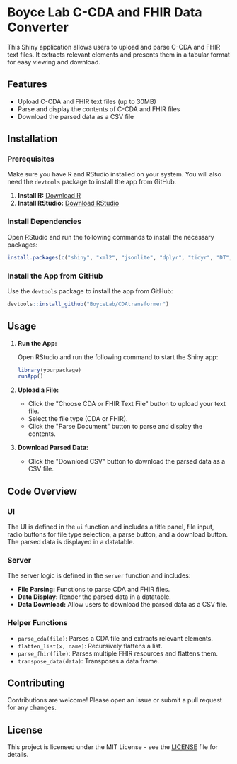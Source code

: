 # Boyce Lab C-CDA and FHIR Data Converter

This Shiny application allows users to upload and parse C-CDA and FHIR text files. It extracts relevant elements and presents them in a tabular format for easy viewing and download. 

## Features

- Upload C-CDA and FHIR text files (up to 30MB)
- Parse and display the contents of C-CDA and FHIR files
- Download the parsed data as a CSV file

## Installation

### Prerequisites

Make sure you have R and RStudio installed on your system. You will also need the `devtools` package to install the app from GitHub.

1. **Install R:** [Download R](https://cran.r-project.org/)
2. **Install RStudio:** [Download RStudio](https://www.rstudio.com/products/rstudio/download/)

### Install Dependencies

Open RStudio and run the following commands to install the necessary packages:

```r
install.packages(c("shiny", "xml2", "jsonlite", "dplyr", "tidyr", "DT", "devtools"))
```

### Install the App from GitHub

Use the `devtools` package to install the app from GitHub:

```r
devtools::install_github("BoyceLab/CDAtransformer")
```

## Usage

1. **Run the App:**

   Open RStudio and run the following command to start the Shiny app:

   ```r
   library(yourpackage)
   runApp()
   ```

2. **Upload a File:**

   - Click the "Choose CDA or FHIR Text File" button to upload your text file.
   - Select the file type (CDA or FHIR).
   - Click the "Parse Document" button to parse and display the contents.

3. **Download Parsed Data:**

   - Click the "Download CSV" button to download the parsed data as a CSV file.

## Code Overview

### UI

The UI is defined in the `ui` function and includes a title panel, file input, radio buttons for file type selection, a parse button, and a download button. The parsed data is displayed in a datatable.

### Server

The server logic is defined in the `server` function and includes:

- **File Parsing:** Functions to parse CDA and FHIR files.
- **Data Display:** Render the parsed data in a datatable.
- **Data Download:** Allow users to download the parsed data as a CSV file.

### Helper Functions

- `parse_cda(file)`: Parses a CDA file and extracts relevant elements.
- `flatten_list(x, name)`: Recursively flattens a list.
- `parse_fhir(file)`: Parses multiple FHIR resources and flattens them.
- `transpose_data(data)`: Transposes a data frame.

## Contributing

Contributions are welcome! Please open an issue or submit a pull request for any changes.

## License

This project is licensed under the MIT License - see the [LICENSE](LICENSE) file for details.
```
